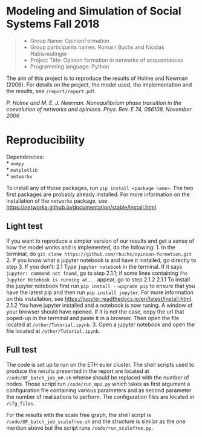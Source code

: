 # Modeling and Simulation of Social Systems Fall 2018

> * Group Name: OpinionFormation
> * Group participants names: Romain Buchs and Nicolas Habisreutinger
> * Project Title: Opinion formation in networks of acquaintances
> * Programming language: Python

The aim of this project is to reproduce the results of Holme and Newman (2006). For details on the project, the model used, the implementation and the results, see `/report/report.pdf`.

*P. Holme and M. E. J. Newman. Nonequilibrium phase transition in the coevolution of networks and opinions. Phys. Rev. E 74, 056108, November 2006*

# Reproducibility

Dependencies: <br>
    * `numpy` <br>
    * `matplotlib` <br>
    * `networkx` <br>

To install any of those packages, run `pip install <package name>`. The two first packages are probably already installed. For more information on the installation of the `networkx` package, see https://networkx.github.io/documentation/stable/install.html.

## Light test

If you want to reproduce a simpler version of our results and get a sense of how the model works and is implemented, do the following:
    1. In the terminal, do `git clone https://github.com/rbuchs/opinion-formation.git`
    2. If you know what a jupyter notebook is and have it installed, go directly to step 3. If you don't: 
        2.1 Type `jupyter notebook` in the terminal. If it says `jupyter: command not found`, go to step 2.1.1; if some lines containing `The Jupyter Notebook is running at...` appear, go to step 2.1.2
            2.1.1 To install the jupyter notebook first run `pip install --upgrade pip` to ensure that you have the latest pip and then run `pip install jupyter`. For more information on this installation, see https://jupyter.readthedocs.io/en/latest/install.html.
            2.1.2 You have jupyter installed and a notebook is now runing. A window of your browser should have opened. If it is not the case, copy the url that poped-up in the terminal and paste it in a browser. Then open the file located at `/other/Tutorial.ipynb`. 
    3. Open a jupyter notebook and open the file located at `/other/Tutorial.ipynb`.

## Full test

The code is set up to run on the ETH euler cluster. The shell scripts used to produce the results presented in the report are located at `/code/OF_batch_job_n#.sh` where`#` should be replaced with the number of nodes. Those script run `/code/run_mpi.py` which takes as first argument a configuration file containing various parameters and as second parameter the number of realizations to perform. The configuration files are located in `/cfg_files`. 

For the results with the scale free graph, the shell script is `/code/OF_batch_job_scalefree.sh` and the structure is similar as the one mention above but the script runs `/code/run_scalefree.py`.
